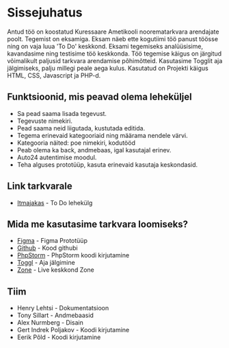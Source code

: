 # Sissejuhatus
Antud töö on koostatud Kuressaare Ametikooli noorematarkvara arendajate poolt.
Tegemist on eksamiga. Eksam näeb ette kogutiimi töö panust töösse ning on vaja luua 'To Do' keskkond.
Eksami tegemiseks analüüsisime, kavandasime ning testisime töö keskkonda.
Töö tegemise käigus on järgitud võimalikult paljusid tarkvara arendamise põhimõtteid.
Kasutasime Togglit aja jälgimiseks, palju millegi peale aega kulus.
Kasutatud on Projekti käigus HTML, CSS, Javascript ja PHP-d.

## Funktsioonid, mis peavad olema leheküljel
* Sa pead saama lisada tegevust.
* Tegevuste nimekiri.
* Pead saama neid liigutada, kustutada editida.
* Tegema erinevaid kategooriaid ning määrama nendele värvi.
* Kategooria näited: poe nimekiri, kodutööd
* Peab olema ka back, andmebaas, igal kasutajal erinev.
* Auto24 autentimise moodul.
* Teha alguses prototüüp, kasuta erinevaid kasutaja keskondasid.

## Link tarkvarale
* [Itmajakas](https://todo.tak17nurmberg.itmajakas.ee/user.php) - To Do lehekülg

## Mida me kasutasime tarkvara loomiseks?
* [Figma](https://www.figma.com/file/yqxztLVB1HffrGM2fY85YZ/Untitled?node-id=0%3A1) - Figma Prototüüp
* [Github](https://github.com/HenrysHub/eksam/) - Kood githubi
* [PhpStorm](https://www.jetbrains.com/phpstorm/) - PhpStorm koodi kirjutamine
* [Toggl](https://www.toggl.com/) - Aja jälgimine
* [Zone](https://www.zone.ee/et/) - Live keskkond Zone


## Tiim
* Henry Lehtsi - Dokumentatsioon
* Tony Sillart - Andmebaasid
* Alex Nurmberg - Disain
* Gert Indrek Poljakov - Koodi kirjutamine
* Eerik Põld - Koodi kirjutamine

